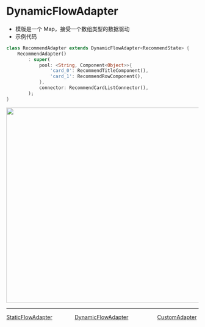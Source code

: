# DynamicFlowAdapter

-   模版是一个 Map，接受一个数组类型的数据驱动
-   示例代码

```dart
class RecommendAdapter extends DynamicFlowAdapter<RecommendState> {
    RecommendAdapter()
        : super(
            pool: <String, Component<Object>>{
                'card_0': RecommendTitleComponent(),
                'card_1': RecommendRowComponent(),
            },
            connector: RecommendCardListConnector(),
        );
}
```
<img src="https://img.alicdn.com/tfs/TB10lxHLMDqK1RjSZSyXXaxEVXa-1838-1024.png" width="919px" height="512px">

---
<div style="width:100%;height:40px;">
    <a style="width:33%;float:left;" href="./Static-Flow-Adapter-cn.md">StaticFlowAdapter</a>
    <a style="width:33%;float:left;text-align:center;" href="./Dynamic-Flow-Adapter-cn.md">DynamicFlowAdapter</a>
    <a style="width:33%;float:left;text-align:right;" href="./Custom-Adapter-cn.md">CustomAdapter</a>
</div>